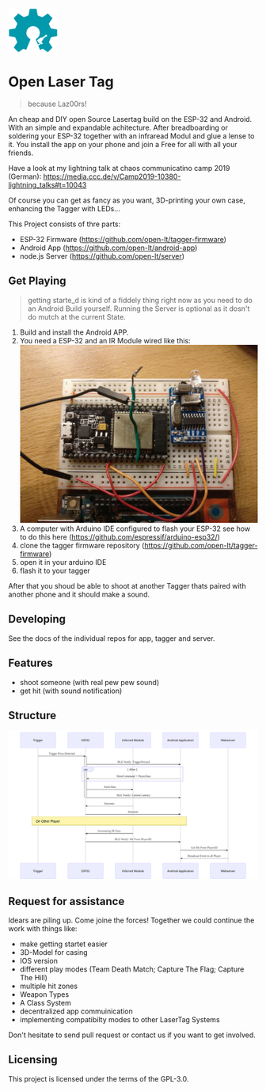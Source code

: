 
<img src="docs/images/open-lasertag-logo.svg" alt="Open Lasertag Logo" width="100"/>

# Open Laser Tag
> because Laz00rs!

An cheap and DIY open Source Lasertag build on the ESP-32 and Android. With an simple and expandable achitecture.
After breadboarding or soldering your ESP-32 together with an infraread Modul and glue a lense to it. You install the app on your phone and join a Free for all with all your friends.

Have a look at my lightning talk at chaos communicatino camp 2019 (German): https://media.ccc.de/v/Camp2019-10380-lightning_talks#t=10043

Of course you can get as fancy as you want, 3D-printing your own case, enhancing the Tagger with LEDs...

This Project consists of thre parts:
* ESP-32 Firmware (https://github.com/open-lt/tagger-firmware)
* Android App (https://github.com/open-lt/android-app)
* node.js Server (https://github.com/open-lt/server)


## Get Playing
> getting starte_d is kind of a fiddely thing right now as you need to do an Android Build yourself.
> Running the Server is optional as it dosn't do mutch at the current State.

1. Build and install the Android APP.
2. You need a ESP-32 and an IR Module wired like this:
![Open Lasertag ESP-32 YS-IRTM](docs/images/Open-Lasertag-Wiring.jpg)
1. A computer with Arduino IDE configured to flash your ESP-32 see how to do this here (https://github.com/espressif/arduino-esp32/)
1. clone the tagger firmware repository (https://github.com/open-lt/tagger-firmware)
1. open it in your arduino IDE
1. flash it to your tagger

After that you shoud be able to shoot at another Tagger thats paired with another phone and it should make a sound.

## Developing

See the docs of the individual repos for app, tagger and server.

## Features

* shoot someone (with real pew pew sound)
* get hit (with sound notification)


## Structure
![Open Lasertag Structure](/docs/images/Open-Lasertag-Structure.svg)

## Request for assistance
Idears are piling up. Come joine the forces!
Together we could continue the work with things like:
- make getting startet easier
- 3D-Model for casing
- IOS version
- different play modes (Team Death Match; Capture The Flag; Capture The Hill)
- multiple hit zones
- Weapon Types
- A Class System 
- decentralized app commuinication
- implementing compatibilty modes to other LaserTag Systems

Don't hesitate to send pull request or contact us if you want to get involved.


## Licensing

This project is licensed under the terms of the GPL-3.0.
